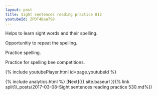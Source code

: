 ```yaml
---
layout: post
title: Sight sentences reading practice 812
youtubeId: ZPDT4Baa7S8
---
```

 
 
Helps to learn sight words and their spelling.

Opportunitiy to repeat the spelling. 

Practice spelling. 
 
Practice for spelling bee competitions. 
 
{% include youtubePlayer.html id=page.youtubeId %}
 
 
{% include analytics.html %} 
[Next]({{ site.baseurl }}{% link  split1/_posts/2017-03-08-Sight sentences reading practice 530.md%})
 
